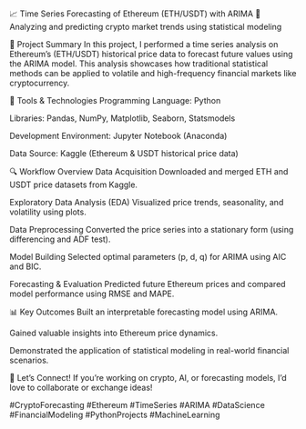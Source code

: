 📈 Time Series Forecasting of Ethereum (ETH/USDT) with ARIMA
🔬 Analyzing and predicting crypto market trends using statistical modeling

🧠 Project Summary
In this project, I performed a time series analysis on Ethereum’s (ETH/USDT) historical price data to forecast future values using the ARIMA model. This analysis showcases how traditional statistical methods can be applied to volatile and high-frequency financial markets like cryptocurrency.

🔧 Tools & Technologies
Programming Language: Python

Libraries: Pandas, NumPy, Matplotlib, Seaborn, Statsmodels

Development Environment: Jupyter Notebook (Anaconda)

Data Source: Kaggle (Ethereum & USDT historical price data)

🔍 Workflow Overview
Data Acquisition
Downloaded and merged ETH and USDT price datasets from Kaggle.

Exploratory Data Analysis (EDA)
Visualized price trends, seasonality, and volatility using plots.

Data Preprocessing
Converted the price series into a stationary form (using differencing and ADF test).

Model Building
Selected optimal parameters (p, d, q) for ARIMA using AIC and BIC.

Forecasting & Evaluation
Predicted future Ethereum prices and compared model performance using RMSE and MAPE.

📊 Key Outcomes
Built an interpretable forecasting model using ARIMA.

Gained valuable insights into Ethereum price dynamics.

Demonstrated the application of statistical modeling in real-world financial scenarios.

💬 Let’s Connect!
If you’re working on crypto, AI, or forecasting models, I’d love to collaborate or exchange ideas!

#CryptoForecasting #Ethereum #TimeSeries #ARIMA #DataScience #FinancialModeling #PythonProjects #MachineLearning
